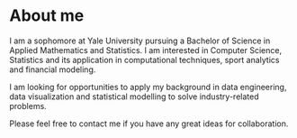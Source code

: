 # About me

I am a sophomore at Yale University pursuing a Bachelor of Science in Applied Mathematics and Statistics. I am interested in Computer Science, Statistics and its application in computational techniques, sport analytics and financial modeling.

I am looking for opportunities to apply my background in data engineering, data visualization and statistical modelling to solve industry-related problems.

Please feel free to contact me if you have any great ideas for collaboration.
